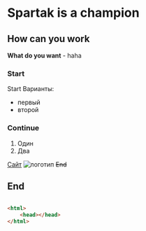 # Spartak is a champion

## How can you work
**What do you want** - haha
### Start
Start
Варианты:
* первый
* второй
### Continue
1. Один
1. Два

[Сайт](www.spartak.com)
![логотип](https://spartak.ru/local/resource/images/sp_portal/logo.svg)
~~End~~
## End

```html

<html>
    <head></head>
</html>
```